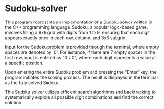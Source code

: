 # Sudoku-solver
This program represents an implementation of a Sudoku solver written in the C++ programming language. Sudoku, a popular logic-based game, involves filling a 9x9 grid with digits from 1 to 9, ensuring that each digit appears exactly once in each row, column, and 3x3 subgrid.

Input for the Sudoku problem is provided through the terminal, where empty spaces are denoted by '0'. For instance, if there are 7 empty spaces in the first row, input is entered as "0 7 0", where each digit represents a value at a specific position.

Upon entering the entire Sudoku problem and pressing the "Enter" key, the program initiates the solving process. The result is displayed in the terminal as the fully solved Sudoku.

This Sudoku solver utilizes efficient search algorithms and backtracking to systematically explore all possible digit combinations and find the correct solution.
